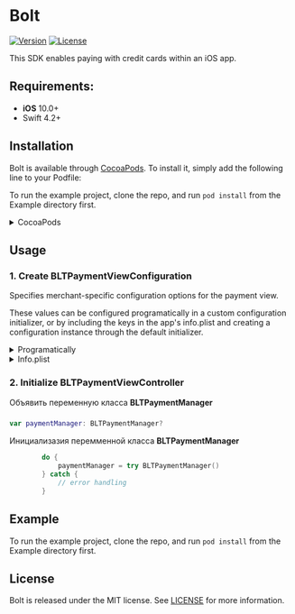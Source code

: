 # Bolt

[![Version](https://img.shields.io/cocoapods/v/Bolt.svg?style=flat)](http://cocoapods.org/pods/Bolt)
[![License](https://img.shields.io/cocoapods/l/Bolt.svg?style=flat)](http://cocoapods.org/pods/Bolt)

This SDK enables paying with credit cards within an iOS app.

## Requirements:
- **iOS** 10.0+
- Swift 4.2+

## Installation

Bolt is available through [CocoaPods](http://cocoapods.org). To install
it, simply add the following line to your Podfile:

To run the example project, clone the repo, and run `pod install` from the Example directory first.

<details>
<summary>CocoaPods</summary>
</br>
<p>To integrate SwifterSwift into your Xcode project using <a href="http://cocoapods.org">CocoaPods</a>, specify it in your <code>Podfile</code>:</p>

```ruby
pod "Bolt"
```
</details>

## Usage

### 1. Create BLTPaymentViewConfiguration

Specifies merchant-specific configuration options for the payment view.

These values can be configured programatically in a custom configuration initializer, or by including the keys in the app's info.plist and creating a configuration instance through the default initializer.

<details>
<summary>Programatically</summary>
</br>

```swift
let serverEnvironment: BLTServerEnvironment = .production // or .sandbox
let publishableKey = "YOUR PUBLISHABLE KEY"
let paymentViewConfiguration = BLTPaymentViewConfiguration(publishableKey: publishableKey, serverEnvironment: serverEnvironment)
```
</details>


<details>
<summary>Info.plist</summary>
</br>
<p>Include the keys <b>BLTPublishableKey</b> and <b>BLTServerEnvironmentKey</b> in the app's info.plist.</p>

- For **BLTServerEnvironmentKey**, a value of **0** specifies the **sandbox** server environment, a value of **1** specifies the **production** environment.
- If **BLTServerEnvironmentKey** isn't present, production is assumed.

1. Right-click **info.plist**, and choose **Open As Source Code**.
2. Copy and paste the following XML snippet into the body of your file (`<dict>...</dict>`).

```XML
<key>BLTPublishableKey</key>
<string>Your Publishable Key</string>
<key>BLTServerEnvironment</key>
<integer>0</integer>
```

3. Create a configuration instance through the default initializer. Throws an exception if a default initializer is creating but the **BLTPublishableKey** isn't present in the Info.plist.

```swift
let paymentViewConfiguration = BLTPaymentViewConfiguration()
```

</details>

### 2. Initialize BLTPaymentViewController

Объявить переменную класса **BLTPaymentManager** 

### 

```swift
var paymentManager: BLTPaymentManager?
```
Инициализазия перемменной класса **BLTPaymentManager**

```swift
        do {
            paymentManager = try BLTPaymentManager()
        } catch {
            // error handling
        }
```


## Example 

To run the example project, clone the repo, and run `pod install` from the Example directory first.

## License

Bolt is released under the MIT license. See [LICENSE](https://github.com/BoltApp/bolt-ios/blob/master/LICENSE) for more information.
